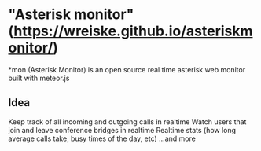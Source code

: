 "Asterisk monitor"(https://wreiske.github.io/asteriskmonitor/)
=====
*mon (Asterisk Monitor) is an open source real time asterisk web monitor built with meteor.js

Idea
-----
Keep track of all incoming and outgoing calls in realtime
Watch users that join and leave conference bridges in realtime
Realtime stats (how long average calls take, busy times of the day, etc)
...and more


